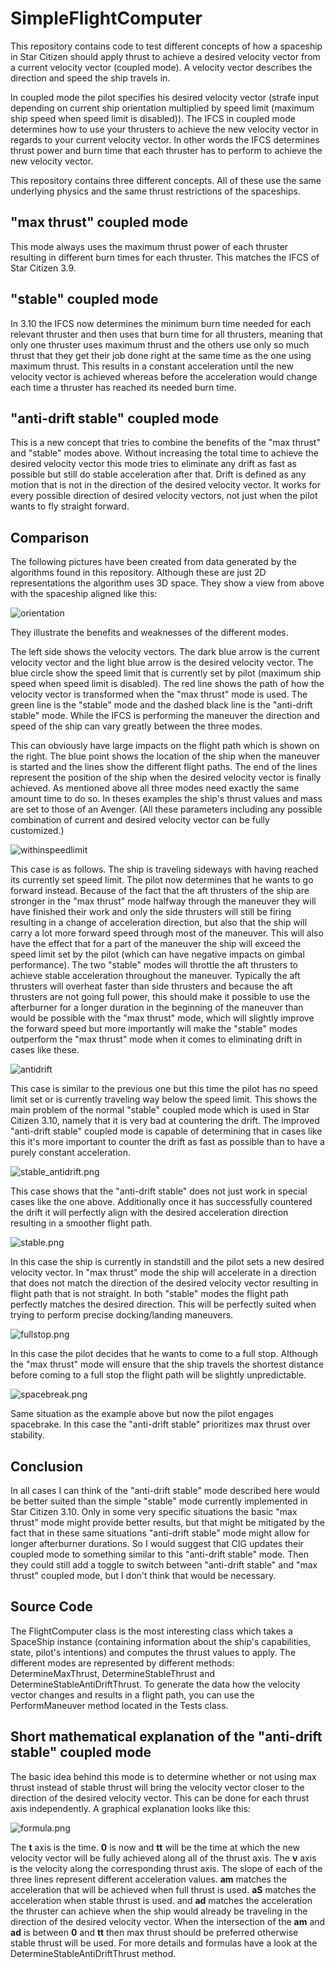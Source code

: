 # SimpleFlightComputer

This repository contains code to test different concepts of how a spaceship in Star Citizen should apply thrust to achieve a desired velocity vector from a current velocity vector (coupled mode). A velocity vector describes the direction and speed the ship travels in.

In coupled mode the pilot specifies his desired velocity vector (strafe input depending on current ship orientation multiplied by speed limit (maximum ship speed when speed limit is disabled)).
The IFCS in coupled mode determines how to use your thrusters to achieve the new velocity vector in regards to your current velocity vector.
In other words the IFCS determines thrust power and burn time that each thruster has to perform to achieve the new velocity vector.

This repository contains three different concepts.
All of these use the same underlying physics and the same thrust restrictions of the spaceships.

## "max thrust" coupled mode
This mode always uses the maximum thrust power of each thruster resulting in different burn times for each thruster.
This matches the IFCS of Star Citizen 3.9. 

## "stable" coupled mode
In 3.10 the IFCS now determines the minimum burn time needed for each relevant thruster and then uses that burn time for all thrusters, meaning that only one thruster uses maximum thrust and the others use only so much thrust that they get their job done right at the same time as the one using maximum thrust. This results in a constant acceleration until the new velocity vector is achieved whereas before the acceleration would change each time a thruster has reached its needed burn time.

## "anti-drift stable" coupled mode
This is a new concept that tries to combine the benefits of the "max thrust" and "stable" modes above.
Without increasing the total time to achieve the desired velocity vector this mode tries to eliminate any drift as fast as possible but still do stable acceleration after that.
Drift is defined as any motion that is not in the direction of the desired velocity vector. It works for every possible direction of desired velocity vectors, not just when the pilot wants to fly straight forward.

## Comparison
The following pictures have been created from data generated by the algorithms found in this repository.
Although these are just 2D representations the algorithm uses 3D space.
They show a view from above with the spaceship aligned like this:

![orientation](Images/spaceship.png)

They illustrate the benefits and weaknesses of the different modes.

The left side shows the velocity vectors. The dark blue arrow is the current velocity vector and the light blue arrow is the desired velocity vector.
The blue circle show the speed limit that is currently set by pilot (maximum ship speed when speed limit is disabled).
The red line shows the path of how the velocity vector is transformed when the "max thrust" mode is used.
The green line is the "stable" mode and the dashed black line is the "anti-drift stable" mode.
While the IFCS is performing the maneuver the direction and speed of the ship can vary greatly between the three modes.

This can obviously have large impacts on the flight path which is shown on the right. 
The blue point shows the location of the ship when the maneuver is started and the lines show the different flight paths.
The end of the lines represent the position of the ship when the desired velocity vector is finally achieved. 
As mentioned above all three modes need exactly the same amount time to do so.
In theses examples the ship's thrust values and mass are set to those of an Avenger.
(All these parameters including any possible combination of current and desired velocity vector can be fully customized.)

![withinspeedlimit](Images/withinspeedlimit.png)

This case is as follows. The ship is traveling sideways with having reached its currently set speed limit. The pilot now determines that he wants to go forward instead.
Because of the fact that the aft thrusters of the ship are stronger in the "max thrust" mode halfway through the maneuver they will have finished their work and only the side thrusters will still be firing resulting in a change of acceleration direction, but also that the ship will carry a lot more forward speed through most of the maneuver. 
This will also have the effect that for a part of the maneuver the ship will exceed the speed limit set by the pilot (which can have negative impacts on gimbal performance).
The two "stable" modes will throttle the aft thrusters to achieve stable acceleration throughout the maneuver. 
Typically the aft thrusters will overheat faster than side thrusters and because the aft thrusters are not going full power, this should make it possible to use the afterburner for a longer duration in the beginning of the maneuver than would be possible with the "max thrust" mode, which will slightly improve the forward speed but more importantly will make the "stable" modes outperform the "max thrust" mode when it comes to eliminating drift in cases like these.

![antidrift](Images/antidrift.png)

This case is similar to the previous one but this time the pilot has no speed limit set or is currently traveling way below the speed limit.
This shows the main problem of the normal "stable" coupled mode which is used in Star Citizen 3.10, namely that it is very bad at countering the drift.
The improved "anti-drift stable" coupled mode is capable of determining that in cases like this it's more important to counter the drift as fast as possible than to have a purely constant acceleration.

![stable_antidrift.png](Images/stable_antidrift.png)

This case shows that the "anti-drift stable" does not just work in special cases like the one above. Additionally once it has successfully countered the drift it will perfectly align with the desired acceleration direction resulting in a smoother flight path.

![stable.png](Images/stable.png)

In this case the ship is currently in standstill and the pilot sets a new desired velocity vector. In "max thrust" mode the ship will accelerate in a direction that does not match the direction of the desired velocity vector resulting in flight path that is not straight. In both "stable" modes the flight path perfectly matches the desired direction.
This will be perfectly suited when trying to perform precise docking/landing maneuvers.

![fullstop.png](Images/fullstop.png)

In this case the pilot decides that he wants to come to a full stop. Although the "max thrust" mode will ensure that the ship travels the shortest distance before coming to a full stop the flight path will be slightly unpredictable.

![spacebreak.png](Images/spacebreak.png)

Same situation as the example above but now the pilot engages spacebrake. In this case the "anti-drift stable" prioritizes max thrust over stability.

## Conclusion
In all cases I can think of the "anti-drift stable" mode described here would be better suited than the simple "stable" mode currently implemented in Star Citizen 3.10.
Only in some very specific situations the basic "max thrust" mode might provide better results, but that might be mitigated by the fact that in these same situations "anti-drift stable" mode might allow for longer afterburner durations. So I would suggest that CIG updates their coupled mode to something similar to this "anti-drift stable" mode. Then they could still add a toggle to switch between "anti-drift stable" and "max thrust" coupled mode, but I don't think that would be necessary.

## Source Code
The FlightComputer class is the most interesting class which takes a SpaceShip instance (containing information about the ship's capabilities, state, pilot's intentions) and computes the thrust values to apply. The different modes are represented by different methods: DetermineMaxThrust, DetermineStableThrust and DetermineStableAntiDriftThrust.
To generate the data how the velocity vector changes and results in a flight path, you can use the PerformManeuver method located in the Tests class.

## Short mathematical explanation of the "anti-drift stable" coupled mode
The basic idea behind this mode is to determine whether or not using max thrust instead of stable thrust will bring the velocity vector closer to the direction of the desired velocity vector.
This can be done for each thrust axis independently.
A graphical explanation looks like this:

![formula.png](Images/formula.png)

The **t** axis is the time. **0** is now and **tt** will be the time at which the new velocity vector will be fully achieved along all of the thrust axis.
The **v** axis is the velocity along the corresponding thrust axis.
The slope of each of the three lines represent different acceleration values.
**am** matches the acceleration that will be achieved when full thrust is used.
**aS** matches the acceleration when stable thrust is used.
and **ad** matches the acceleration the thruster can achieve when the ship would already be traveling in the direction of the desired velocity vector.
When the intersection of the **am** and **ad** is between **0** and **tt** then max thrust should be preferred otherwise stable thrust will be used.
For more details and formulas have a look at the DetermineStableAntiDriftThrust method.
